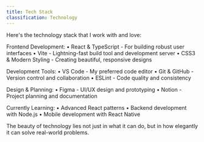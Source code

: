 ```yaml
---
title: Tech Stack
classification: Technology
---
```


Here's the technology stack that I work with and love:

Frontend Development:
• React & TypeScript - For building robust user interfaces
• Vite - Lightning-fast build tool and development server
• CSS3 & Modern Styling - Creating beautiful, responsive designs

Development Tools:
• VS Code - My preferred code editor
• Git & GitHub - Version control and collaboration
• ESLint - Code quality and consistency

Design & Planning:
• Figma - UI/UX design and prototyping
• Notion - Project planning and documentation

Currently Learning:
• Advanced React patterns
• Backend development with Node.js
• Mobile development with React Native

The beauty of technology lies not just in what it can do, but in how elegantly it can solve real-world problems.
